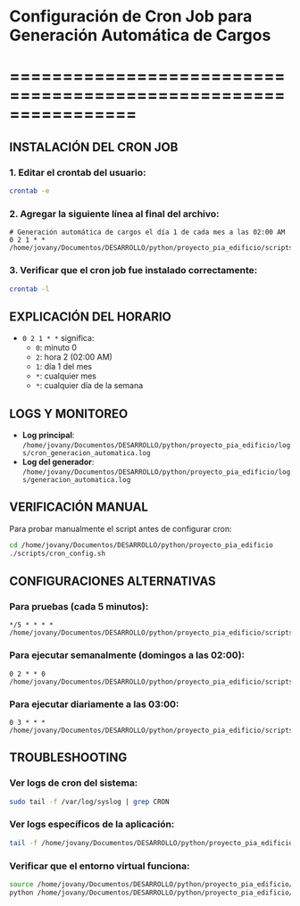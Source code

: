 # Configuración de Cron Job para Generación Automática de Cargos
# ================================================================

## INSTALACIÓN DEL CRON JOB

### 1. Editar el crontab del usuario:
```bash
crontab -e
```

### 2. Agregar la siguiente línea al final del archivo:
```
# Generación automática de cargos el día 1 de cada mes a las 02:00 AM
0 2 1 * * /home/jovany/Documentos/DESARROLLO/python/proyecto_pia_edificio/scripts/cron_config.sh
```

### 3. Verificar que el cron job fue instalado correctamente:
```bash
crontab -l
```

## EXPLICACIÓN DEL HORARIO

- `0 2 1 * *` significa:
  - `0`: minuto 0
  - `2`: hora 2 (02:00 AM)
  - `1`: día 1 del mes
  - `*`: cualquier mes
  - `*`: cualquier día de la semana

## LOGS Y MONITOREO

- **Log principal**: `/home/jovany/Documentos/DESARROLLO/python/proyecto_pia_edificio/logs/cron_generacion_automatica.log`
- **Log del generador**: `/home/jovany/Documentos/DESARROLLO/python/proyecto_pia_edificio/logs/generacion_automatica.log`

## VERIFICACIÓN MANUAL

Para probar manualmente el script antes de configurar cron:
```bash
cd /home/jovany/Documentos/DESARROLLO/python/proyecto_pia_edificio
./scripts/cron_config.sh
```

## CONFIGURACIONES ALTERNATIVAS

### Para pruebas (cada 5 minutos):
```
*/5 * * * * /home/jovany/Documentos/DESARROLLO/python/proyecto_pia_edificio/scripts/cron_config.sh
```

### Para ejecutar semanalmente (domingos a las 02:00):
```
0 2 * * 0 /home/jovany/Documentos/DESARROLLO/python/proyecto_pia_edificio/scripts/cron_config.sh
```

### Para ejecutar diariamente a las 03:00:
```
0 3 * * * /home/jovany/Documentos/DESARROLLO/python/proyecto_pia_edificio/scripts/cron_config.sh
```

## TROUBLESHOOTING

### Ver logs de cron del sistema:
```bash
sudo tail -f /var/log/syslog | grep CRON
```

### Ver logs específicos de la aplicación:
```bash
tail -f /home/jovany/Documentos/DESARROLLO/python/proyecto_pia_edificio/logs/cron_generacion_automatica.log
```

### Verificar que el entorno virtual funciona:
```bash
source /home/jovany/Documentos/DESARROLLO/python/proyecto_pia_edificio/.venv/bin/activate
python /home/jovany/Documentos/DESARROLLO/python/proyecto_pia_edificio/scripts/generador_v3_funcional.py
```
